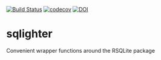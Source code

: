 [![Build Status](https://travis-ci.org/kevinrue/sqlighter.svg?branch=master)](https://travis-ci.org/kevinrue/sqlighter)
[![codecov](https://codecov.io/gh/kevinrue/sqlighter/branch/master/graph/badge.svg)](https://codecov.io/gh/kevinrue/sqlighter)
[![DOI](https://zenodo.org/badge/150151865.svg)](https://zenodo.org/badge/latestdoi/150151865)

# sqlighter
Convenient wrapper functions around the RSQLite package
